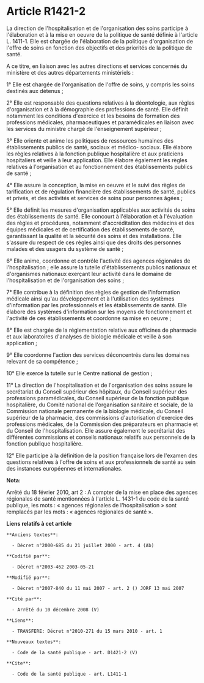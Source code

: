 # Article R1421-2

La direction de l'hospitalisation et de l'organisation des soins participe à l'élaboration et à la mise en oeuvre de la
politique de santé définie à l'article L. 1411-1. Elle est chargée de l'élaboration de la politique d'organisation de l'offre
de soins en fonction des objectifs et des priorités de la politique de santé.

A ce titre, en liaison avec les autres directions et services concernés du ministère et des autres départements
ministériels :

1° Elle est chargée de l'organisation de l'offre de soins, y compris les soins destinés aux détenus ;

2° Elle est responsable des questions relatives à la déontologie, aux règles d'organisation et à la démographie des
professions de santé. Elle définit notamment les conditions d'exercice et les besoins de formation des professions médicales,
pharmaceutiques et paramédicales en liaison avec les services du ministre chargé de l'enseignement supérieur ;

3° Elle oriente et anime les politiques de ressources humaines des établissements publics de santé, sociaux et médico-
sociaux. Elle élabore les règles relatives à la fonction publique hospitalière et aux praticiens hospitaliers et veille à
leur application. Elle élabore également les règles relatives à l'organisation et au fonctionnement des établissements
publics de santé ;

4° Elle assure la conception, la mise en oeuvre et le suivi des règles de tarification et de régulation financière des
établissements de santé, publics et privés, et des activités et services de soins pour personnes âgées ;

5° Elle définit les mesures d'organisation applicables aux activités de soins des établissements de santé. Elle concourt à
l'élaboration et à l'évaluation des règles et procédures, notamment d'accréditation des médecins et des équipes médicales et
de certification des établissements de santé, garantissant la qualité et la sécurité des soins et des installations. Elle
s'assure du respect de ces règles ainsi que des droits des personnes malades et des usagers du système de santé ;

6° Elle anime, coordonne et contrôle l'activité des agences régionales de l'hospitalisation ; elle assure la tutelle
d'établissements publics nationaux et d'organismes nationaux exerçant leur activité dans le domaine de l'hospitalisation et
de l'organisation des soins ;

7° Elle contribue à la définition des règles de gestion de l'information médicale ainsi qu'au développement et à
l'utilisation des systèmes d'information par les professionnels et les établissements de santé. Elle élabore des systèmes
d'information sur les moyens de fonctionnement et l'activité de ces établissements et coordonne sa mise en oeuvre ;

8° Elle est chargée de la réglementation relative aux officines de pharmacie et aux laboratoires d'analyses de biologie
médicale et veille à son application ;

9° Elle coordonne l'action des services déconcentrés dans les domaines relevant de sa compétence ;

10° Elle exerce la tutelle sur le Centre national de gestion ;

11° La direction de l'hospitalisation et de l'organisation des soins assure le secrétariat du Conseil supérieur des hôpitaux,
du Conseil supérieur des professions paramédicales, du Conseil supérieur de la fonction publique hospitalière, du Comité
national de l'organisation sanitaire et sociale, de la Commission nationale permanente de la biologie médicale, du Conseil
supérieur de la pharmacie, des commissions d'autorisation d'exercice des professions médicales, de la Commission des
préparateurs en pharmacie et du Conseil de l'hospitalisation. Elle assure également le secrétariat des différentes
commissions et conseils nationaux relatifs aux personnels de la fonction publique hospitalière.

12° Elle participe à la définition de la position française lors de l'examen des questions relatives à l'offre de soins et
aux professionnels de santé au sein des instances européennes et internationales.

**Nota:**

Arrêté du 18 février 2010, art 2 : A compter de la mise en place des agences régionales de santé mentionnées à l'article L.
1431-1 du code de la santé publique, les mots : « agences régionales de l'hospitalisation » sont remplacés par les mots :
« agences régionales de santé ».

**Liens relatifs à cet article**

	**Anciens textes**:

	  - Décret n°2000-685 du 21 juillet 2000 - art. 4 (Ab)

	**Codifié par**:

	  - Décret n°2003-462 2003-05-21

	**Modifié par**:

	  - Décret n°2007-840 du 11 mai 2007 - art. 2 () JORF 13 mai 2007

	**Cité par**:

	  - Arrêté du 10 décembre 2008 (V)

	**Liens**:

	  - TRANSFERE: Décret n°2010-271 du 15 mars 2010 - art. 1

	**Nouveaux textes**:

	  - Code de la santé publique - art. D1421-2 (V)

	**Cite**:

	  - Code de la santé publique - art. L1411-1
